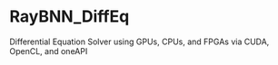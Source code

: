 # RayBNN_DiffEq
Differential Equation Solver using GPUs, CPUs, and FPGAs via CUDA, OpenCL, and oneAPI
